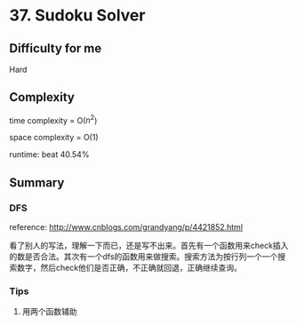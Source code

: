 # 37. Sudoku Solver
## Difficulty for me
Hard

## Complexity
time complexity = O($n^2$)

space complexity = O(1)

runtime: beat 40.54%

## Summary
### DFS

reference: http://www.cnblogs.com/grandyang/p/4421852.html

看了别人的写法，理解一下而已，还是写不出来。首先有一个函数用来check插入的数是否合法。其次有一个dfs的函数用来做搜索。搜索方法为按行列一个一个搜索数字，然后check他们是否正确，不正确就回退，正确继续查询。

### Tips

1. 用两个函数辅助